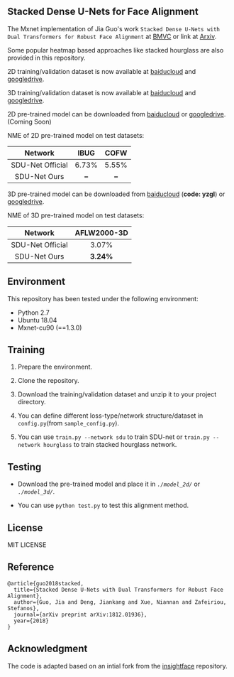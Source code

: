 ## Stacked Dense U-Nets for Face Alignment

The Mxnet implementation of Jia Guo's work ``Stacked Dense U-Nets with Dual Transformers for Robust Face Alignment`` at [BMVC](http://bmvc2018.org/contents/papers/0051.pdf) or link at [Arxiv](https://arxiv.org/abs/1812.01936). 

Some popular heatmap based approaches like stacked hourglass are also provided in this repository.  

2D training/validation dataset is now available at [baiducloud](https://pan.baidu.com/s/1idA68ga8ey-R9TGSwWO62A) and [googledrive](https://drive.google.com/open?id=1-EoOiDVDK6DX3qqbExnpdCT3zV0M6QgS).

3D training/validation dataset is now available at [baiducloud](https://pan.baidu.com/s/1EbSx_j_GoNJqLwZyuclBAQ) and [googledrive](https://drive.google.com/open?id=1-EoOiDVDK6DX3qqbExnpdCT3zV0M6QgS).

2D pre-trained model can be downloaded from [baiducloud]() or [googledrive](). (Coming Soon)

NME of 2D pre-trained model on test datasets:

| Network    | IBUG  |  COFW  |
|  :------:   | :----:  |  :----:  |
| SDU-Net Official    |  6.73%  |  5.55%  |
| SDU-Net Ours        |  **–**  |  **–**  |

3D pre-trained model can be downloaded from [baiducloud](https://pan.baidu.com/s/18ON8tQV_KV8EL9mpe6ZGLw) (**code: yzgl**) or [googledrive](https://drive.google.com/open?id=1_Op6zSkT-uhJJzsHmR-6juWJBotcbE2Z).

NME of 3D pre-trained model on test datasets:

| Network    | AFLW2000-3D  |
|  :------:   | :----:  | 
| SDU-Net Official    |  3.07%  |
| SDU-Net Ours        |  **3.24%**  |


## Environment

This repository has been tested under the following environment:

-   Python 2.7 
-   Ubuntu 18.04
-   Mxnet-cu90 (==1.3.0)

## Training

1.  Prepare the environment.

2.  Clone the repository.

3.  Download the training/validation dataset and unzip it to your project directory.
    
3.  You can define different loss-type/network structure/dataset in ``config.py``(from ``sample_config.py``).
    
4.  You can use ``train.py --network sdu`` to train SDU-net or ``train.py --network hourglass`` to train stacked hourglass network.

## Testing

  -  Download the pre-trained model and place it in *`./model_2d/`* or *`./model_3d/`*.

  -  You can use `python test.py` to test this alignment method.

## License

MIT LICENSE


## Reference

```
@article{guo2018stacked,
  title={Stacked Dense U-Nets with Dual Transformers for Robust Face Alignment},
  author={Guo, Jia and Deng, Jiankang and Xue, Niannan and Zafeiriou, Stefanos},
  journal={arXiv preprint arXiv:1812.01936},
  year={2018}
}
```

## Acknowledgment

The code is adapted based on an intial fork from the [insightface](https://github.com/deepinsight/insightface) repository.

